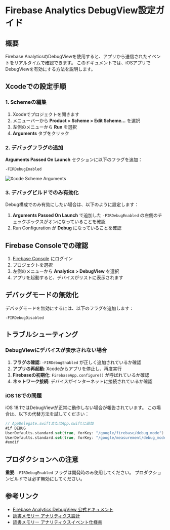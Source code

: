 # Firebase Analytics DebugView設定ガイド

## 概要

Firebase AnalyticsのDebugViewを使用すると、アプリから送信されたイベントをリアルタイムで確認できます。
このドキュメントでは、iOSアプリでDebugViewを有効にする方法を説明します。

## Xcodeでの設定手順

### 1. Schemeの編集

1. Xcodeでプロジェクトを開きます
2. メニューバーから **Product > Scheme > Edit Scheme...** を選択
3. 左側のメニューから **Run** を選択
4. **Arguments** タブをクリック

### 2. デバッグフラグの追加

**Arguments Passed On Launch** セクションに以下のフラグを追加：

```
-FIRDebugEnabled
```

![Xcode Scheme Arguments](https://firebase.google.com/static/docs/analytics/images/xcode-arguments.png)

### 3. デバッグビルドでのみ有効化

Debug構成でのみ有効にしたい場合は、以下のように設定します：

1. **Arguments Passed On Launch** で追加した `-FIRDebugEnabled` の左側のチェックボックスがオンになっていることを確認
2. Run Configuration が **Debug** になっていることを確認

## Firebase Consoleでの確認

1. [Firebase Console](https://console.firebase.google.com/) にログイン
2. プロジェクトを選択
3. 左側のメニューから **Analytics > DebugView** を選択
4. アプリを起動すると、デバイスがリストに表示されます

## デバッグモードの無効化

デバッグモードを無効にするには、以下のフラグを追加します：

```
-FIRDebugDisabled
```

## トラブルシューティング

### DebugViewにデバイスが表示されない場合

1. **フラグの確認**: `-FIRDebugEnabled` が正しく追加されているか確認
2. **アプリの再起動**: Xcodeからアプリを停止し、再度実行
3. **Firebaseの初期化**: `FirebaseApp.configure()` が呼ばれているか確認
4. **ネットワーク接続**: デバイスがインターネットに接続されているか確認

### iOS 18での問題

iOS 18.1ではDebugViewが正常に動作しない場合が報告されています。
この場合は、以下の代替方法を試してください：

```swift
// AppDelegate.swiftまたはApp.swiftに追加
#if DEBUG
UserDefaults.standard.set(true, forKey: "/google/firebase/debug_mode")
UserDefaults.standard.set(true, forKey: "/google/measurement/debug_mode")
#endif
```

## プロダクションへの注意

**重要**: `-FIRDebugEnabled` フラグは開発時のみ使用してください。
プロダクションビルドでは必ず無効にしてください。

## 参考リンク

- [Firebase Analytics DebugView 公式ドキュメント](https://firebase.google.com/docs/analytics/debugview)
- [読書メモリー アナリティクス設計](/docs/technical/analytics-design.md)
- [読書メモリー アナリティクスイベント仕様書](/docs/technical/analytics-event-specification.md)